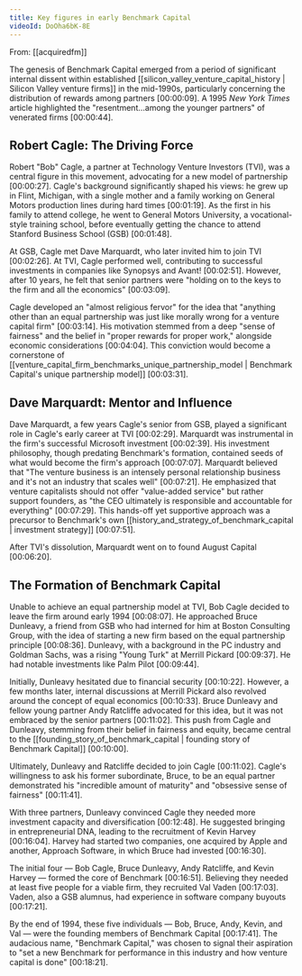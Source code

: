 ```yaml
---
title: Key figures in early Benchmark Capital
videoId: DoOha6bK-8E
---
```


From: [[acquiredfm]] <br/> 

The genesis of Benchmark Capital emerged from a period of significant internal dissent within established [[silicon_valley_venture_capital_history | Silicon Valley venture firms]] in the mid-1990s, particularly concerning the distribution of rewards among partners <a class="yt-timestamp" data-t="00:00:09">[00:00:09]</a>. A 1995 *New York Times* article highlighted the "resentment...among the younger partners" of venerated firms <a class="yt-timestamp" data-t="00:00:44">[00:00:44]</a>.

## Robert Cagle: The Driving Force

Robert "Bob" Cagle, a partner at Technology Venture Investors (TVI), was a central figure in this movement, advocating for a new model of partnership <a class="yt-timestamp" data-t="00:00:27">[00:00:27]</a>. Cagle's background significantly shaped his views: he grew up in Flint, Michigan, with a single mother and a family working on General Motors production lines during hard times <a class="yt-timestamp" data-t="00:01:19">[00:01:19]</a>. As the first in his family to attend college, he went to General Motors University, a vocational-style training school, before eventually getting the chance to attend Stanford Business School (GSB) <a class="yt-timestamp" data-t="00:01:48">[00:01:48]</a>.

At GSB, Cagle met Dave Marquardt, who later invited him to join TVI <a class="yt-timestamp" data-t="00:02:26">[00:02:26]</a>. At TVI, Cagle performed well, contributing to successful investments in companies like Synopsys and Avant! <a class="yt-timestamp" data-t="00:02:51">[00:02:51]</a>. However, after 10 years, he felt that senior partners were "holding on to the keys to the firm and all the economics" <a class="yt-timestamp" data-t="00:03:09">[00:03:09]</a>.

Cagle developed an "almost religious fervor" for the idea that "anything other than an equal partnership was just like morally wrong for a venture capital firm" <a class="yt-timestamp" data-t="00:03:14">[00:03:14]</a>. His motivation stemmed from a deep "sense of fairness" and the belief in "proper rewards for proper work," alongside economic considerations <a class="yt-timestamp" data-t="00:04:04">[00:04:04]</a>. This conviction would become a cornerstone of [[venture_capital_firm_benchmarks_unique_partnership_model | Benchmark Capital's unique partnership model]] <a class="yt-timestamp" data-t="00:03:31">[00:03:31]</a>.

## Dave Marquardt: Mentor and Influence

Dave Marquardt, a few years Cagle's senior from GSB, played a significant role in Cagle's early career at TVI <a class="yt-timestamp" data-t="00:02:29">[00:02:29]</a>. Marquardt was instrumental in the firm's successful Microsoft investment <a class="yt-timestamp" data-t="00:02:39">[00:02:39]</a>. His investment philosophy, though predating Benchmark's formation, contained seeds of what would become the firm's approach <a class="yt-timestamp" data-t="00:07:07">[00:07:07]</a>. Marquardt believed that "The venture business is an intensely personal relationship business and it's not an industry that scales well" <a class="yt-timestamp" data-t="00:07:21">[00:07:21]</a>. He emphasized that venture capitalists should not offer "value-added service" but rather support founders, as "the CEO ultimately is responsible and accountable for everything" <a class="yt-timestamp" data-t="00:07:29">[00:07:29]</a>. This hands-off yet supportive approach was a precursor to Benchmark's own [[history_and_strategy_of_benchmark_capital | investment strategy]] <a class="yt-timestamp" data-t="00:07:51">[00:07:51]</a>.

After TVI's dissolution, Marquardt went on to found August Capital <a class="yt-timestamp" data-t="00:06:20">[00:06:20]</a>.

## The Formation of Benchmark Capital

Unable to achieve an equal partnership model at TVI, Bob Cagle decided to leave the firm around early 1994 <a class="yt-timestamp" data-t="00:08:07">[00:08:07]</a>. He approached Bruce Dunleavy, a friend from GSB who had interned for him at Boston Consulting Group, with the idea of starting a new firm based on the equal partnership principle <a class="yt-timestamp" data-t="00:08:36">[00:08:36]</a>. Dunleavy, with a background in the PC industry and Goldman Sachs, was a rising "Young Turk" at Merrill Pickard <a class="yt-timestamp" data-t="00:09:37">[00:09:37]</a>. He had notable investments like Palm Pilot <a class="yt-timestamp" data-t="00:09:44">[00:09:44]</a>.

Initially, Dunleavy hesitated due to financial security <a class="yt-timestamp" data-t="00:10:22">[00:10:22]</a>. However, a few months later, internal discussions at Merrill Pickard also revolved around the concept of equal economics <a class="yt-timestamp" data-t="00:10:33">[00:10:33]</a>. Bruce Dunleavy and fellow young partner Andy Ratcliffe advocated for this idea, but it was not embraced by the senior partners <a class="yt-timestamp" data-t="00:11:02">[00:11:02]</a>. This push from Cagle and Dunleavy, stemming from their belief in fairness and equity, became central to the [[founding_story_of_benchmark_capital | founding story of Benchmark Capital]] <a class="yt-timestamp" data-t="00:10:00">[00:10:00]</a>.

Ultimately, Dunleavy and Ratcliffe decided to join Cagle <a class="yt-timestamp" data-t="00:11:02">[00:11:02]</a>. Cagle's willingness to ask his former subordinate, Bruce, to be an equal partner demonstrated his "incredible amount of maturity" and "obsessive sense of fairness" <a class="yt-timestamp" data-t="00:11:41">[00:11:41]</a>.

With three partners, Dunleavy convinced Cagle they needed more investment capacity and diversification <a class="yt-timestamp" data-t="00:12:48">[00:12:48]</a>. He suggested bringing in entrepreneurial DNA, leading to the recruitment of Kevin Harvey <a class="yt-timestamp" data-t="00:16:04">[00:16:04]</a>. Harvey had started two companies, one acquired by Apple and another, Approach Software, in which Bruce had invested <a class="yt-timestamp" data-t="00:16:30">[00:16:30]</a>.

The initial four — Bob Cagle, Bruce Dunleavy, Andy Ratcliffe, and Kevin Harvey — formed the core of Benchmark <a class="yt-timestamp" data-t="00:16:51">[00:16:51]</a>. Believing they needed at least five people for a viable firm, they recruited Val Vaden <a class="yt-timestamp" data-t="00:17:03">[00:17:03]</a>. Vaden, also a GSB alumnus, had experience in software company buyouts <a class="yt-timestamp" data-t="00:17:21">[00:17:21]</a>.

By the end of 1994, these five individuals — Bob, Bruce, Andy, Kevin, and Val — were the founding members of Benchmark Capital <a class="yt-timestamp" data-t="00:17:41">[00:17:41]</a>. The audacious name, "Benchmark Capital," was chosen to signal their aspiration to "set a new Benchmark for performance in this industry and how venture capital is done" <a class="yt-timestamp" data-t="00:18:21">[00:18:21]</a>.